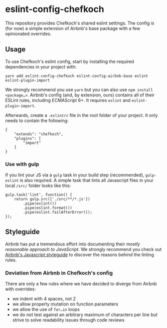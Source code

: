 # eslint-config-chefkoch

This repository provides Chefkoch's shared eslint settings. The config is (for now) a simple extension of Airbnb's base package with a few opinionated overrides.

## Usage

To use Chefkoch's eslint config, start by installing the required dependencies in your project with:

```
yarn add eslint-config-chefkoch eslint-config-airbnb-base eslint eslint-plugin-import
```

We strongly recommend you use `yarn` but you can also use `npm install <package…>`. Airbnb's config (and, by extension, ours) contains all of their ESLint rules, including ECMAScript 6+. It requires `eslint` and `eslint-plugin-import`.

Afterwards, create a `.eslintrc` file in the root folder of your project. It only needs to contain the following:

```
{
    "extends": "chefkoch",
    "plugins": [
        "import"
    ]
}
```

### Use with gulp

If you lint your JS via a `gulp` task in your build step (recommended), `gulp-eslint` is also required. A simple task that lints all Javascript files in your local `/src/` folder looks like this:

```
gulp.task('lint', function() {
    return gulp.src(['./src/**/*.js'])
        .pipe(eslint())
        .pipe(eslint.format())
        .pipe(eslint.failAfterError());
});
```

## Styleguide

Airbnb has put a tremendous effort into documenting their _mostly reasonable approach to JavaScript_. We strongly recommend you check out [Airbnb's Javascript styleguide](https://github.com/airbnb/javascript) to discover the reasons behind the linting rules.

### Deviation from Airbnb in Chefkoch's config

There are only a few rules where we have decided to diverge from Airbnb with overrides:
* we indent with 4 spaces, not 2
* we allow property mutation on function parameters
* we allow the use of `for…in` loops
* we do not test against an arbitrary maximum of characters per line but strive to solve readability issues through code reviews
